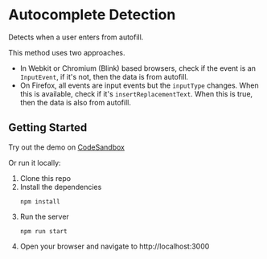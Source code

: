 # Autocomplete Detection

Detects when a user enters from autofill.

This method uses two approaches.

- In Webkit or Chromium (Blink) based browsers, check if the event is an `InputEvent`, if it's not, then the data is from autofill.
- On Firefox, all events are input events but the `inputType` changes.
When this is available, check if it's `insertReplacementText`. When this is true, then the data is also from autofill.


## Getting Started

Try out the demo on [CodeSandbox](https://codesandbox.io/p/github/jocmp/autocomplete-detection/main)

Or run it locally:

1. Clone this repo
2. Install the dependencies
   ```
   npm install
   ```
3. Run the server
   ```
   npm run start
   ```
4. Open your browser and navigate to http://localhost:3000
